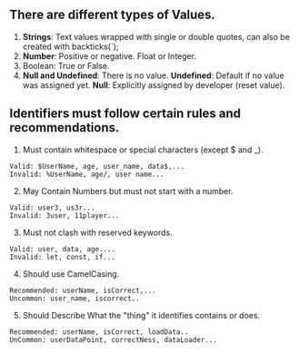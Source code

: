 ## There are different types of Values.
1. **Strings**: Text values wrapped with single or double quotes, can also be created with backticks(`);
2. **Number**: Positive or negative. Float or Integer.
3. Boolean: True or False.
4. **Null and Undefined**: There is no value. **Undefined**: Default if no value was assigned yet.
**Null**: Explicitly assigned by developer (reset value).

## Identifiers must follow certain rules and recommendations.
1. Must contain whitespace or special characters (except $ and _). <br>
```
Valid: $UserName, age, user_name, data$,...
Invalid: %UserName, age/, user name...
``` 
2. May Contain Numbers but must not start with a number.
```
Valid: user3, us3r...
Invalid: 3user, 11player...
```
3. Must not clash with reserved keywords.
```
Valid: user, data, age....
Invalid: let, const, if...
```
4. Should use CamelCasing.
```
Recommended: userName, isCorrect,...
Uncommon: user_name, iscorrect..
```
5. Should Describe What the "thing" it identifies contains or does.
```
Recommended: userName, isCorrect, loadData..
UnCommon: userDataPoint, correctNess, dataLoader...
```

